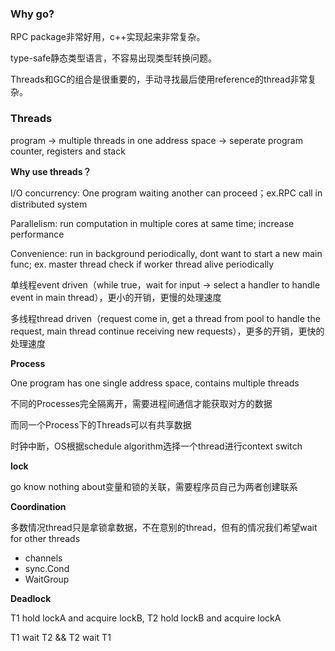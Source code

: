 ### Why go?

RPC package非常好用，c++实现起来非常复杂。

type-safe静态类型语言，不容易出现类型转换问题。

Threads和GC的组合是很重要的，手动寻找最后使用reference的thread非常复杂。



### Threads

program -> multiple threads in one address space -> seperate program counter, registers and stack



**Why use threads？**

I/O concurrency: One program waiting another can proceed；ex.RPC call in distributed system

Parallelism: run computation in multiple cores at same time; increase performance

Convenience: run in background periodically, dont want to start a new main func; ex. master thread check if worker thread alive periodically



单线程event driven（while true，wait for input -> select a handler to handle event in main thread），更小的开销，更慢的处理速度

多线程thread driven（request come in, get a thread from pool to handle the request, main thread continue receiving new requests），更多的开销，更快的处理速度



**Process**

One program has one single address space, contains multiple threads

不同的Processes完全隔离开，需要进程间通信才能获取对方的数据

而同一个Process下的Threads可以有共享数据

时钟中断，OS根据schedule algorithm选择一个thread进行context switch



**lock**

go know nothing about变量和锁的关联，需要程序员自己为两者创建联系



**Coordination**

多数情况thread只是拿锁拿数据，不在意别的thread，但有的情况我们希望wait for other threads

- channels
- sync.Cond
- WaitGroup



**Deadlock**

T1 hold lockA and acquire lockB, T2 hold lockB and acquire lockA

T1 wait T2 && T2 wait T1